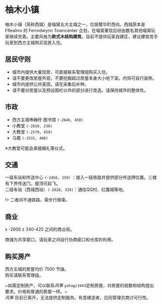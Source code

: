 # 柚木小镇

柚木小镇（简称西城）是喵窝五大主城之一，位居樱华町西向。西城原本是 FRealms 的 Ferrodwynn Towncenter 企划，在喵窝重现后经由数名其他喵窝玩家继续完善。主要风格为**欧式木结构建筑**，目前不提供玩家自建区，建议建筑苦手玩家到西方主城购买现房入住。

## 居民守则

-   城市内提供大量现房，可直接联系管理组购买入住。
-   请不要更改房屋外观，不要挖掘超过房屋本身大小地下室。内饰可自行装修。
-   城市内提供公共麦田，请在采集后补种。
-   请不要对房屋以及预设围栏以外的部分进行改造。请保持城市的整体性。
    
## 市政

- 西方主城~~市政厅~~ 图书馆 `(-2646, 450)`  
- 小教堂  `(-2610, 238)`  
- 大教堂  `(-2579, 459)`  
- 马厩  `(-2531, 408)`

※大教堂可能会承接婚礼等仪式。

## 交通

一级车站和传送中心 `(-2456, 259)` ：接入一级铁路并提供部分传送牌位置。三楼有下界传送门。屋顶可起飞。  
二级车站（西城西站）`(-2828, 328)`：通往QQ村、红魔城等地。

!> 二者间不通铁路，需步行换乘。

## 商业

x -2600 z 340-425 之间的商业街。

商铺为共享窗口，请玩家之间自行协商窗口和仓库的利用。

## 购买房产

西方主城的房屋均价 7500 节操。  
购买请联系管理组。

~如需定制房产，可以联系*风筝*  `yahagi1943`定制房屋，对房屋的层数和结构提出要求。价格和普通的房屋一样。~  
*风筝* 目前已离开，无法提供定制服务。有意建造者，应同管理员商讨可行性。
